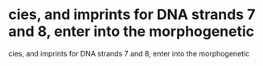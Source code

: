 # cies, and imprints for DNA strands 7 and 8, enter into the morphogenetic

cies, and imprints for DNA strands 7 and 8, enter into the morphogenetic